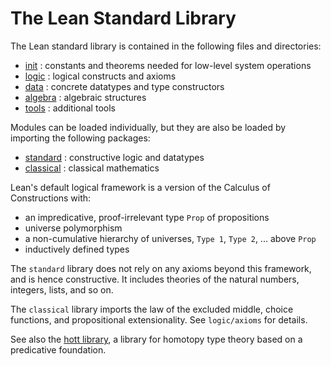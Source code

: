The Lean Standard Library
=========================

The Lean standard library is contained in the following files and directories:

* [init](init/init.md) : constants and theorems needed for low-level system operations
* [logic](logic/logic.md) : logical constructs and axioms
* [data](data/data.md) : concrete datatypes and type constructors
* [algebra](algebra/algebra.md) : algebraic structures
* [tools](tools/tools.md) : additional tools

Modules can be loaded individually, but they are also be loaded by importing the
following packages:

* [standard](standard.lean) : constructive logic and datatypes
* [classical](classical.lean) : classical mathematics

Lean's default logical framework is a version of the Calculus of Constructions with:

* an impredicative, proof-irrelevant type `Prop` of propositions
* universe polymorphism
* a non-cumulative hierarchy of universes, `Type 1`, `Type 2`, ... above `Prop`
* inductively defined types

The `standard` library does not rely on any axioms beyond this framework, and is
hence constructive. It includes theories of the natural numbers, integers,
lists, and so on.

The `classical` library imports the law of the excluded middle, choice functions,
and propositional extensionality. See `logic/axioms` for details.

See also the [hott library](../hott/hott.md), a library for homotopy
type theory based on a predicative foundation.
